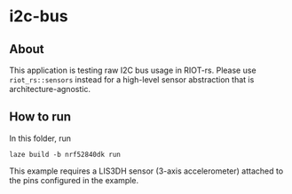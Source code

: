 # i2c-bus

## About

This application is testing raw I2C bus usage in RIOT-rs.
Please use `riot_rs::sensors` instead for a high-level sensor abstraction that is architecture-agnostic.

## How to run

In this folder, run

    laze build -b nrf52840dk run

This example requires a LIS3DH sensor (3-axis accelerometer) attached to the pins configured in the example.
